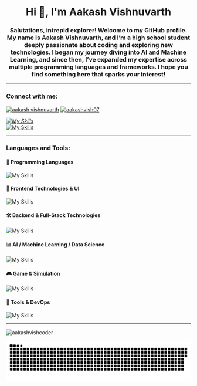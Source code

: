 <h1 align="center">Hi 👋, I'm Aakash Vishnuvarth</h1>
<h3 align="center">
  Salutations, intrepid explorer! Welcome to my GitHub profile.
  My name is Aakash Vishnuvarth, and I’m a high school student deeply passionate about coding and exploring new technologies.
  I began my journey diving into AI and Machine Learning, and since then, I’ve expanded my expertise across multiple programming languages and frameworks.
  I hope you find something here that sparks your interest!
</h3>

---

<h3 align="left">Connect with me:</h3>
<p align="left">
<a href="https://kaggle.com/aakashvishnuvarth" target="blank"><img align="center" src="https://raw.githubusercontent.com/rahuldkjain/github-profile-readme-generator/master/src/images/icons/Social/kaggle.svg" alt="aakash vishnuvarth" height="30" width="40" /></a>
<a href="https://www.leetcode.com/aakashvish07" target="blank"><img align="center" src="https://raw.githubusercontent.com/rahuldkjain/github-profile-readme-generator/master/src/images/icons/Social/leet-code.svg" alt="aakashvish07" height="30" width="40" /></a>
<address>
  <a href="mailto:aakashvish07@gmail.com">
    <img src="https://skillicons.dev/icons?i=gmail" alt="My Skills" />
  </a>
</address>
  <a href="https://www.instagram.com/aakashvishnuvarth/">
    <img src="https://skillicons.dev/icons?i=instagram" alt="My Skills" />
  </a>
</p>

---

<h3 align="left">Languages and Tools:</h3>
<h4 align="left">🧩 Programming Languages</h4>
<a>
  <img src="https://skillicons.dev/icons?i=c,cpp,java,python,js,kotlin,solidity,cs,ts" alt="My Skills" />
</a>
<h4 align="left">🎨 Frontend Technologies & UI</h4>
<a>
  <img src="https://skillicons.dev/icons?i=html,css,bootstrap,react,tailwind" alt="My Skills" />
</a>
<h4 align="left">🛠️ Backend & Full-Stack Technologies</h4>
<a>
  <img src="https://skillicons.dev/icons?i=fastapi,firebase,flask,mongodb,mysql,nodejs,express,nextjs" alt="My Skills" />
</a>
<h4 align="left">📊 AI / Machine Learning / Data Science</h4>
<a>
  <img src="https://skillicons.dev/icons?i=pytorch,sklearn,tensorflow,keras,pandas,seaborn,matplotlib" alt="My Skills" />
</a>
<h4 align="left">🎮 Game & Simulation</h4>
<a>
  <img src="https://skillicons.dev/icons?i=unity" alt="My Skills" />
</a>
<h4 align="left">🔧 Tools & DevOps</h4>
<a>
  <img src="https://skillicons.dev/icons?i=bash,figma,git,matlab,anaconda" alt="My Skills" />
</a>

---

<p><img align="center" src="https://github-readme-stats.vercel.app/api/top-langs?username=aakashvishcoder&show_icons=true&locale=en&layout=compact&theme=dark&hide=Jupyter%20Notebook" alt="aakashvishcoder" /></p>

![snake gif](https://github.com/aakashvishcoder/aakashvishcoder/blob/output/github-snake-dark.svg)


